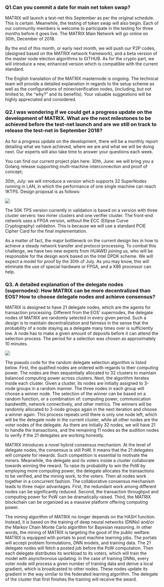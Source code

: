 ### Q1.Can you commit a date for main net token swap?

MATRIX will launch a test-net this September as per the original schedule. This is certain.  Meanwhile, the testing of token swap will also begin. Each of our community members is welcome to participate in the testing for three months before it goes live. The MATRIX Main Network will go online on 30th, December of 2018.

By the end of this month, or early next month, we will push our P2P codes, (designed based on the MATRIX network framework), and a beta version of the master node election algorithms to GITHUB. As for the crypto part, we will introduce a new, enhanced version which is compatible with the current standard.


The English translation of the MATRIX masternode is ongoing. The technical team will provide a detailed explanation in regards to the setup scheme as well as the configurations of miner/verification nodes, (including, but not limited to, the “why?” and its benefits). Your valuable suggestions will be highly appreciated and considered.

### Q2.I was wondering if we could get a progress update on the development of MATRIX. What are the next milestones to be achieved before the test-net launch and are we still on track to release the test-net in September 2018?

As for a progress update on the development, there will be a monthly report detailing what we have achieved, where we are and what we will be doing next. Our experts will also take time to answer your questions each week.

You can find our current project plan here:
30th, June: we will bring you a Golang release supporting multi-machine interconnection and proof of concept;

30th, July: we will introduce a version which supports 32 SuperNodes running in LAN, in which the performance of one single machine can reach 1KTPS. Design proposal is as follows:

![](https://i.imgur.com/YUkXtwq.png)

The 50K TPS version currently in validation is based on a version with three cluster servers: two miner clusters and one verifier cluster. The front-end network uses a FPGA version, without the ECC (Ellipse Curve Cryptography) validation. This is because we will use a standard PCIE Cipher Card for the final implementation.

As a matter of fact, the major bottleneck on the current design lies in how to achieve a steady network transfer and protocol processing. To combat this challenge, we have two new experts from HUAWEI joining us, who will be responsible for the design work based on the Intel DPDK scheme. We will expect a model for proof by the 30th of July. As you may know, this will eliminate the use of special hardware or FPGA, and a X86 processor can help.

### Q3. A detailed explanation of the delegate nodes (supernodes): How MATRIX can be more decentralized than EOS? How to choose delegate nodes and achieve consensus?

MATRIX is designed to have 21 delegate nodes, which are the agents for transaction processing. Different from the EOS’ supernodes, the delegate nodes of MATRIX are randomly selected in every given period. Such a design is to maintain decentralization and fairness in the sense that the probability of a node staying as a delegate many times over is sufficiently low. A node has to make a given amount of deposits before it can attend the selection process. The period for a selection was chosen as approximately 10 minutes.

![](https://i.imgur.com/1S9Tk7h.png)

The pseudo code for the random delegate selection algorithm is listed below. First, the qualified nodes are ordered with regards to their computing power. The nodes are then sequentially allocated to 32 clusters to maintain balanced computing power across clusters. Next, the algorithm iterates inside each cluster. Given a cluster, its nodes are initially assigned to 3-node groups in a random manner. The three nodes in each group will choose a winner node. The selection of the winner can be based on a random function, or a combination of: computing power, communication bandwidth, network connectively, and other metrics. The winners will be randomly allocated to 3-node groups again in the next iteration and choose a winner again. This process repeats until there is only one node left, which will be the delegate node in the current cluster, while all other nodes are the voter nodes of the delegate. As there are initially 32 nodes, we will have 21 to handle the transactions, and the remaining 11 nodes as the audition nodes to verify if the 21 delegates are working honestly.

MATRIX introduces a novel hybrid consensus mechanism. At the level of delegate nodes, the consensus is still PoW. It means that the 21 delegates will compete for rewards. Such  competition is essential to motivate the miners. Meanwhile, the delegate and its voters inside a cluster collaborate towards winning the reward. To raise its probability to win the PoW by employing more computing power, the delegate allocates the transactions to be verified, and the mining work, to the voters. Then all nodes work together in a concurrent fashion. The collaborative consensus mechanism leads to three major advantages. First, the redundant work among different nodes can be significantly reduced. Second, the transaction throughput and computing power for PoW can be dramatically raised. Third, the MATRIX blockchain can be organized as a massive platform offering computing power. 

The mining algorithm of MATRIX no longer depends on the HASH function. Instead, it is based on the training of deep neural networks (DNNs) and/or the Markov Chain Monte Carlo algorithm for Bayesian reasoning. In other words, the mining of MATRIX is targeting the good of the public welfare. MATRIX is equipped with portals to post machine learning jobs. The portals will accept problem formulations, DNN models, and training data. The 21 delegate nodes will fetch a posted job before the PoW computation. Then each delegate distributes its workload to its voters, which will train the model with asynchronous updating. In the case of training DNNs, every voter node will process a given number of training data and derive a local gradient, which is broadcasted to other nodes. These nodes update its gradient in the way similar to the federated learning algorithm. The delegate of the cluster that first finishes the training will receive the award. 